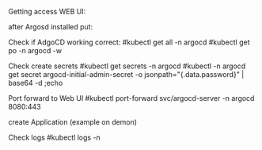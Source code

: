 Getting access WEB UI:

after Argosd installed put:

Check if AdgoCD working correct:
#kubectl get all -n argocd
#kubectl get po -n argocd -w

Check create secrets
#kubectl get secrets -n argocd
#kubectl -n argocd get secret argocd-initial-admin-secret -o jsonpath="{.data.password}" | base64 -d ;echo

Port forward to Web UI
#kubectl port-forward svc/argocd-server -n argocd 8080:443

create Application (example on demon)

Check logs
#kubectl logs -n <namespace> <podname>
